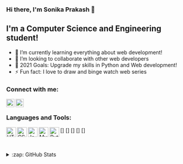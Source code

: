 ### Hi there, I'm Sonika Prakash 👋

## I'm a Computer Science and Engineering student!

- 🌱 I’m currently learning everything about web development!
- 👯 I’m looking to collaborate with other web developers
- 🥅 2021 Goals: Upgrade my skills in Python and Web development!
- ⚡ Fun fact: I love to draw and binge watch web series

### Connect with me:

[<img align="left" alt="codeSTACKr | LinkedIn" width="22px" src="https://cdn.jsdelivr.net/npm/simple-icons@v3/icons/linkedin.svg" />][linkedin]
[<img align="left" alt="codeSTACKr | Instagram" width="22px" src="https://cdn.jsdelivr.net/npm/simple-icons@v3/icons/instagram.svg" />][instagram]

<br />

### Languages and Tools:

[<img align="left" alt="HTML5" width="26px" src="https://img.icons8.com/color/48/000000/html-5--v1.png" />]
[<img align="left" alt="CSS3" width="26px" src="https://img.icons8.com/color/48/000000/css3.png" />]
[<img align="left" alt="JavaScript" width="26px" src="https://img.icons8.com/color/48/000000/javascript.png" />]
[<img align="left" alt="MySQL" width="26px" src="https://img.icons8.com/color/48/000000/mysql-logo.png" />]
[<img align="left" alt="Python" width="26px" src="https://img.icons8.com/color/48/000000/python.png" />]

<br />
<br />

<details>
  <summary>:zap: GitHub Stats</summary>

  <img align="left" alt="codeSTACKr's GitHub Stats" src="https://github-readme-stats.codestackr.vercel.app/api?username=codeSTACKr&show_icons=true&hide_border=true" />

</details>

[instagram]: https://www.instagram.com/_sonika_prakash_/
[linkedin]: https://www.linkedin.com/in/sonika-prakash/
